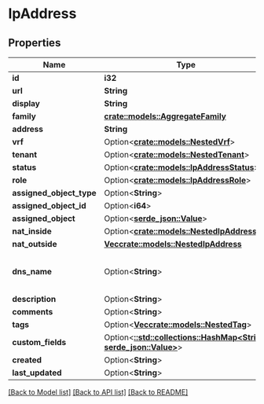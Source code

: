# IpAddress

## Properties

Name | Type | Description | Notes
------------ | ------------- | ------------- | -------------
**id** | **i32** |  | [readonly]
**url** | **String** |  | [readonly]
**display** | **String** |  | [readonly]
**family** | [**crate::models::AggregateFamily**](Aggregate_family.md) |  | 
**address** | **String** |  | 
**vrf** | Option<[**crate::models::NestedVrf**](NestedVRF.md)> |  | [optional]
**tenant** | Option<[**crate::models::NestedTenant**](NestedTenant.md)> |  | [optional]
**status** | Option<[**crate::models::IpAddressStatus**](IPAddress_status.md)> |  | [optional]
**role** | Option<[**crate::models::IpAddressRole**](IPAddress_role.md)> |  | [optional]
**assigned_object_type** | Option<**String**> |  | [optional]
**assigned_object_id** | Option<**i64**> |  | [optional]
**assigned_object** | Option<[**serde_json::Value**](.md)> |  | [readonly]
**nat_inside** | Option<[**crate::models::NestedIpAddress**](NestedIPAddress.md)> |  | [optional]
**nat_outside** | [**Vec<crate::models::NestedIpAddress>**](NestedIPAddress.md) |  | [readonly]
**dns_name** | Option<**String**> | Hostname or FQDN (not case-sensitive) | [optional]
**description** | Option<**String**> |  | [optional]
**comments** | Option<**String**> |  | [optional]
**tags** | Option<[**Vec<crate::models::NestedTag>**](NestedTag.md)> |  | [optional]
**custom_fields** | Option<[**::std::collections::HashMap<String, serde_json::Value>**](serde_json::Value.md)> |  | [optional]
**created** | Option<**String**> |  | [readonly]
**last_updated** | Option<**String**> |  | [readonly]

[[Back to Model list]](../README.md#documentation-for-models) [[Back to API list]](../README.md#documentation-for-api-endpoints) [[Back to README]](../README.md)


